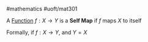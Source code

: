 #mathematics 
#uoft/mat301 

A [Function](../MAT235%20Notes/Function.md) $f:X\rightarrow Y$ is a **Self Map** if $f$ maps $X$ to itself

Formally, if $f:X\rightarrow Y$, and $Y=X$